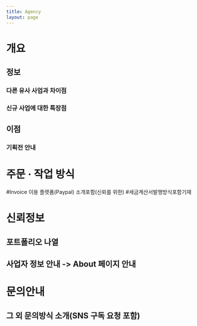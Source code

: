 ```yaml
---
title: Agency
layout: page
---
```


# 개요
## 정보
### 다른 유사 사업과 차이점
### 신규 사업에 대한 특장점 
## 이점
### 기획전 안내

# 주문 · 작업 방식
#Invoice 이용 플랫폼(Paypal) 소개포함(신뢰를 위한) #세금계산서발행방식포함기재

# 신뢰정보
## 포트폴리오 나열
## 사업자 정보 안내 -> About 페이지 안내


# 문의안내
## 그 외 문의방식 소개(SNS 구독 요청 포함)